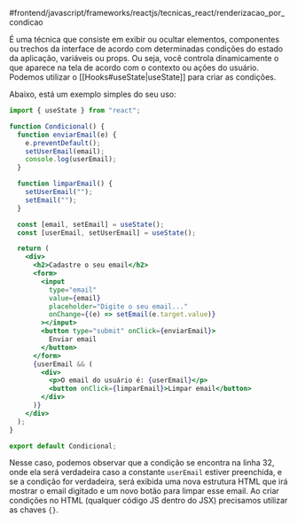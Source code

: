#frontend/javascript/frameworks/reactjs/tecnicas_react/renderizacao_por_condicao 


É uma técnica que consiste em exibir ou ocultar elementos, componentes ou trechos da interface de acordo com determinadas condições do estado da aplicação, variáveis ou props. Ou seja, você controla dinamicamente o que aparece na tela de acordo com o contexto ou ações do usuário.
Podemos utilizar o [[Hooks#useState|useState]] para criar as condições.

Abaixo, está um exemplo simples do seu uso:
```jsx
import { useState } from "react";

function Condicional() {
  function enviarEmail(e) {
    e.preventDefault();
    setUserEmail(email);
    console.log(userEmail);
  }

  function limparEmail() {
    setUserEmail("");
    setEmail("");
  }

  const [email, setEmail] = useState();
  const [userEmail, setUserEmail] = useState();

  return (
    <div>
      <h2>Cadastre o seu email</h2>
      <form>
        <input
          type="email"
          value={email}
          placeholder="Digite o seu email..."
          onChange={(e) => setEmail(e.target.value)}
        ></input>
        <button type="submit" onClick={enviarEmail}>
          Enviar email
        </button>
      </form>
      {userEmail && (
        <div>
          <p>O email do usuário é: {userEmail}</p>
          <button onClick={limparEmail}>Limpar email</button>
        </div>
      )}
    </div>
  );
}

export default Condicional;

```
Nesse caso, podemos observar que a condição se encontra na linha 32, onde ela será verdadeira caso a constante  `userEmail` estiver preenchida, e se a condição for verdadeira, será exibida uma nova estrutura HTML que irá mostrar o email digitado e um novo botão para limpar esse email. 
Ao criar condições no HTML (qualquer código JS dentro do JSX) precisamos utilizar as chaves `{}`.